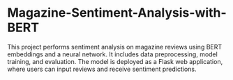 # Magazine-Sentiment-Analysis-with-BERT
This project performs sentiment analysis on magazine reviews using BERT embeddings and a neural network. It includes data preprocessing, model training, and evaluation. The model is deployed as a Flask web application, where users can input reviews and receive sentiment predictions.
